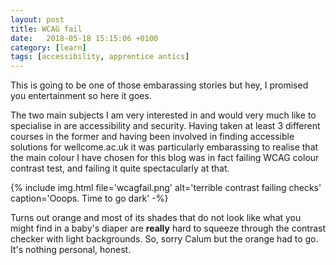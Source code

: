 ```yaml
---
layout: post
title: WCAG fail
date:   2018-05-18 15:15:06 +0100
category: [learn]
tags: [accessibility, apprentice antics]
---
```


This is going to be one of those embarassing stories but hey, I promised you entertainment so here it goes.

The two main subjects I am very interested in and would very much like to specialise in are accessibility and security. Having taken at least 3 different courses in the former and having been involved in finding accessible solutions for wellcome.ac.uk it was particularly embarassing to realise that the main colour I have chosen for this blog was in fact failing WCAG colour contrast test, and failing it quite spectacularly at that.

{% include img.html file='wcagfail.png' alt='terrible contrast failing checks'
caption='Ooops. Time to go dark' -%}

Turns out orange and most of its shades that do not look like what you might find in a baby's diaper are **really** hard to squeeze through the contrast checker with light backgrounds. So, sorry Calum but the orange had to go. It's nothing personal, honest.